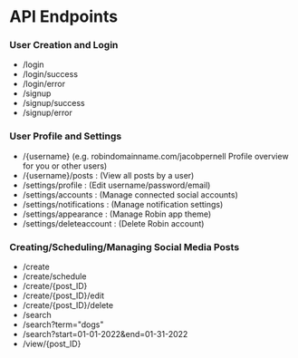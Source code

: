 # API Endpoints

### User Creation and Login
- /login
- /login/success
- /login/error
- /signup
- /signup/success
- /signup/error

### User Profile and Settings
- /{username} (e.g. robindomainname.com/jacobpernell Profile overview for you or other users)
- /{username}/posts : (View all posts by a user)
- /settings/profile : (Edit username/password/email)
- /settings/accounts : (Manage connected social accounts)
- /settings/notifications : (Manage notification settings)
- /settings/appearance : (Manage Robin app theme)
- /settings/deleteaccount : (Delete Robin account)

### Creating/Scheduling/Managing Social Media Posts
- /create
- /create/schedule
- /create/{post_ID}
- /create/{post_ID}/edit
- /create/{post_ID}/delete
- /search
- /search?term="dogs"
- /search?start=01-01-2022&end=01-31-2022
- /view/{post_ID}

